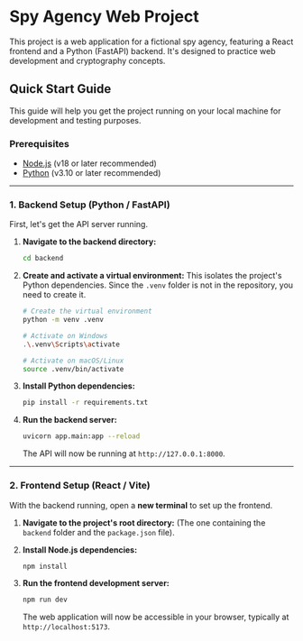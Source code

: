 # Spy Agency Web Project

This project is a web application for a fictional spy agency, featuring a React frontend and a Python (FastAPI) backend. It's designed to practice web development and cryptography concepts.

## Quick Start Guide

This guide will help you get the project running on your local machine for development and testing purposes.

### Prerequisites

- [Node.js](https://nodejs.org/) (v18 or later recommended)
- [Python](https://www.python.org/) (v3.10 or later recommended)

---

### 1. Backend Setup (Python / FastAPI)

First, let's get the API server running.

1.  **Navigate to the backend directory:**

    ```bash
    cd backend
    ```

2.  **Create and activate a virtual environment:**
    This isolates the project's Python dependencies. Since the `.venv` folder is not in the repository, you need to create it.

    ```bash
    # Create the virtual environment
    python -m venv .venv

    # Activate on Windows
    .\.venv\Scripts\activate

    # Activate on macOS/Linux
    source .venv/bin/activate
    ```

3.  **Install Python dependencies:**

    ```bash
    pip install -r requirements.txt
    ```

4.  **Run the backend server:**
    ```bash
    uvicorn app.main:app --reload
    ```
    The API will now be running at `http://127.0.0.1:8000`.

---

### 2. Frontend Setup (React / Vite)

With the backend running, open a **new terminal** to set up the frontend.

1.  **Navigate to the project's root directory:**
    (The one containing the `backend` folder and the `package.json` file).

2.  **Install Node.js dependencies:**

    ```bash
    npm install
    ```

3.  **Run the frontend development server:**
    ```bash
    npm run dev
    ```
    The web application will now be accessible in your browser, typically at `http://localhost:5173`.
